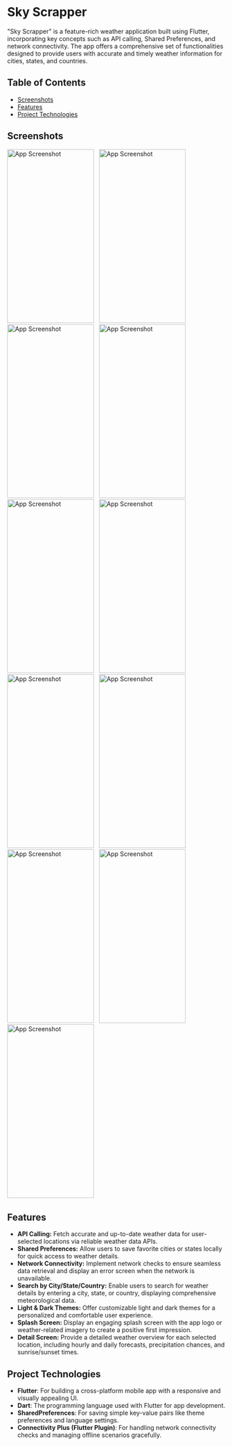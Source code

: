 # Sky Scrapper

"Sky Scrapper" is a feature-rich weather application built using Flutter, incorporating key
concepts such as API calling, Shared Preferences, and network connectivity. The app offers a
comprehensive set of functionalities designed to provide users with accurate and timely weather
information for cities, states, and countries.

## Table of Contents
- [Screenshots](#screenshots)
- [Features](#features)
- [Project Technologies](#project-technologies)

## Screenshots
<img src="https://github.com/user-attachments/assets/4561e1f0-84c5-4627-a4ff-dda68ac44a8d" alt="App Screenshot" width="200" height="400"/> &#160;
<img src="https://github.com/user-attachments/assets/3f7ef1b3-beb6-4838-9c4b-f1811107bf1f" alt="App Screenshot" width="200" height="400"/> &#160;
<img src="https://github.com/user-attachments/assets/366204ff-f103-4c20-b76c-994fb49fc732" alt="App Screenshot" width="200" height="400"/> &#160;
<img src="https://github.com/user-attachments/assets/9e550bab-4510-492c-a234-c358e8d8e4d7" alt="App Screenshot" width="200" height="400"/> &#160;
<img src="https://github.com/user-attachments/assets/33c4dfc4-c04b-4188-b924-c4af53b3eca4" alt="App Screenshot" width="200" height="400"/> &#160;
<img src="https://github.com/user-attachments/assets/202a0365-9a83-4d12-907f-e84a5ee60dea" alt="App Screenshot" width="200" height="400"/> &#160;
<img src="https://github.com/user-attachments/assets/3a3343c6-4306-42d6-bf04-3098995ba692" alt="App Screenshot" width="200" height="400"/> &#160;
<img src="https://github.com/user-attachments/assets/01564123-edd9-4da5-8461-3a1cb7a3e56e" alt="App Screenshot" width="200" height="400"/> &#160;
<img src="https://github.com/user-attachments/assets/fac28528-b3c0-42b6-acb5-8c483d49346f" alt="App Screenshot" width="200" height="400"/> &#160;
<img src="https://github.com/user-attachments/assets/6b85286c-690a-47d8-910f-d92efbb51f72" alt="App Screenshot" width="200" height="400"/> &#160;
<img src="https://github.com/user-attachments/assets/3ac5aa4f-6102-47c9-8361-aa26a73ab877" alt="App Screenshot" width="200" height="400"/> &#160;

## Features
- **API Calling:** Fetch accurate and up-to-date weather data for user-selected locations via reliable weather data APIs.
- **Shared Preferences:** Allow users to save favorite cities or states locally for quick access to weather details.
- **Network Connectivity:** Implement network checks to ensure seamless data retrieval and display an error screen when the network is unavailable.
- **Search by City/State/Country:** Enable users to search for weather details by entering a city, state, or country, displaying comprehensive meteorological data.
- **Light & Dark Themes:** Offer customizable light and dark themes for a personalized and comfortable user experience.
- **Splash Screen:** Display an engaging splash screen with the app logo or weather-related imagery to create a positive first impression.
- **Detail Screen:** Provide a detailed weather overview for each selected location, including hourly and daily forecasts, precipitation chances, and sunrise/sunset times.
  
## Project Technologies
- **Flutter**: For building a cross-platform mobile app with a responsive and visually appealing UI.
- **Dart**: The programming language used with Flutter for app development.
- **SharedPreferences**: For saving simple key-value pairs like theme preferences and language settings.
- **Connectivity Plus (Flutter Plugin)**: For handling network connectivity checks and managing offline scenarios gracefully.
